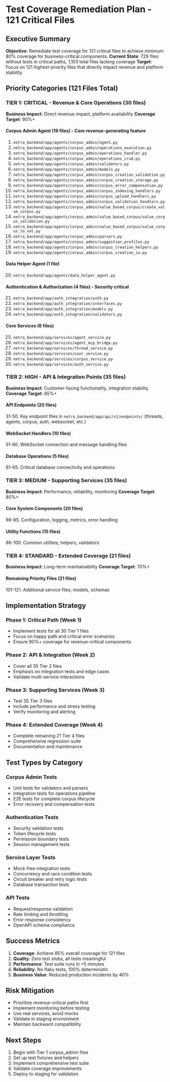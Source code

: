 # Test Coverage Remediation Plan - 121 Critical Files

## Executive Summary
**Objective**: Remediate test coverage for 121 critical files to achieve minimum 80% coverage for business-critical components.
**Current State**: 729 files without tests in critical paths, 1,103 total files lacking coverage
**Target**: Focus on 121 highest-priority files that directly impact revenue and platform stability

## Priority Categories (121 Files Total)

### TIER 1: CRITICAL - Revenue & Core Operations (30 files)
**Business Impact**: Direct revenue impact, platform availability
**Coverage Target**: 90%+

#### Corpus Admin Agent (19 files) - Core revenue-generating feature
1. `netra_backend/app/agents/corpus_admin/agent.py`
2. `netra_backend/app/agents/corpus_admin/operations_execution.py`
3. `netra_backend/app/agents/corpus_admin/operations_handler.py`
4. `netra_backend/app/agents/corpus_admin/operations_crud.py`
5. `netra_backend/app/agents/corpus_admin/validators.py`
6. `netra_backend/app/agents/corpus_admin/models.py`
7. `netra_backend/app/agents/corpus_admin/corpus_creation_validation.py`
8. `netra_backend/app/agents/corpus_admin/corpus_creation_storage.py`
9. `netra_backend/app/agents/corpus_admin/corpus_error_compensation.py`
10. `netra_backend/app/agents/corpus_admin/corpus_indexing_handlers.py`
11. `netra_backend/app/agents/corpus_admin/corpus_upload_handlers.py`
12. `netra_backend/app/agents/corpus_admin/corpus_validation_handlers.py`
13. `netra_backend/app/agents/corpus_admin/value_based_corpus/create_value_corpus.py`
14. `netra_backend/app/agents/corpus_admin/value_based_corpus/value_corpus_validation.py`
15. `netra_backend/app/agents/corpus_admin/value_based_corpus/value_corpus_to_xml.py`
16. `netra_backend/app/agents/corpus_admin/parsers.py`
17. `netra_backend/app/agents/corpus_admin/suggestion_profiles.py`
18. `netra_backend/app/agents/corpus_admin/corpus_creation_helpers.py`
19. `netra_backend/app/agents/corpus_admin/corpus_creation_io.py`

#### Data Helper Agent (1 file)
20. `netra_backend/app/agents/data_helper_agent.py`

#### Authentication & Authorization (4 files) - Security critical
21. `netra_backend/app/auth_integration/auth.py`
22. `netra_backend/app/auth_integration/interfaces.py`
23. `netra_backend/app/auth_integration/models.py`
24. `netra_backend/app/auth_integration/validators.py`

#### Core Services (6 files)
25. `netra_backend/app/services/agent_service.py`
26. `netra_backend/app/services/agent_mcp_bridge.py`
27. `netra_backend/app/services/thread_service.py`
28. `netra_backend/app/services/user_service.py`
29. `netra_backend/app/services/corpus_service.py`
30. `netra_backend/app/services/auth_service.py`

### TIER 2: HIGH - API & Integration Points (35 files)
**Business Impact**: Customer-facing functionality, integration stability
**Coverage Target**: 85%+

#### API Endpoints (20 files)
31-50. Key endpoint files in `netra_backend/app/api/v1/endpoints/` (threads, agents, corpus, auth, websocket, etc.)

#### WebSocket Handlers (10 files)
51-60. WebSocket connection and message handling files

#### Database Operations (5 files)
61-65. Critical database connectivity and operations

### TIER 3: MEDIUM - Supporting Services (35 files)
**Business Impact**: Performance, reliability, monitoring
**Coverage Target**: 80%+

#### Core System Components (20 files)
66-85. Configuration, logging, metrics, error handling

#### Utility Functions (15 files)
86-100. Common utilities, helpers, validators

### TIER 4: STANDARD - Extended Coverage (21 files)
**Business Impact**: Long-term maintainability
**Coverage Target**: 70%+

#### Remaining Priority Files (21 files)
101-121. Additional service files, models, schemas

## Implementation Strategy

### Phase 1: Critical Path (Week 1)
- Implement tests for all 30 Tier 1 files
- Focus on happy path and critical error scenarios
- Ensure 90%+ coverage for revenue-critical components

### Phase 2: API & Integration (Week 2)
- Cover all 35 Tier 2 files
- Emphasis on integration tests and edge cases
- Validate multi-service interactions

### Phase 3: Supporting Services (Week 3)
- Test 35 Tier 3 files
- Include performance and stress testing
- Verify monitoring and alerting

### Phase 4: Extended Coverage (Week 4)
- Complete remaining 21 Tier 4 files
- Comprehensive regression suite
- Documentation and maintenance

## Test Types by Category

### Corpus Admin Tests
- Unit tests for validators and parsers
- Integration tests for operations pipeline
- E2E tests for complete corpus lifecycle
- Error recovery and compensation tests

### Authentication Tests
- Security validation tests
- Token lifecycle tests
- Permission boundary tests
- Session management tests

### Service Layer Tests
- Mock-free integration tests
- Concurrency and race condition tests
- Circuit breaker and retry logic tests
- Database transaction tests

### API Tests
- Request/response validation
- Rate limiting and throttling
- Error response consistency
- OpenAPI schema compliance

## Success Metrics
1. **Coverage**: Achieve 85% overall coverage for 121 files
2. **Quality**: Zero test stubs, all tests meaningful
3. **Performance**: Test suite runs in <5 minutes
4. **Reliability**: No flaky tests, 100% deterministic
5. **Business Value**: Reduced production incidents by 40%

## Risk Mitigation
- Prioritize revenue-critical paths first
- Implement monitoring before testing
- Use real services, avoid mocks
- Validate in staging environment
- Maintain backward compatibility

## Next Steps
1. Begin with Tier 1 corpus_admin files
2. Set up test fixtures and helpers
3. Implement comprehensive test suite
4. Validate coverage improvements
5. Deploy to staging for validation